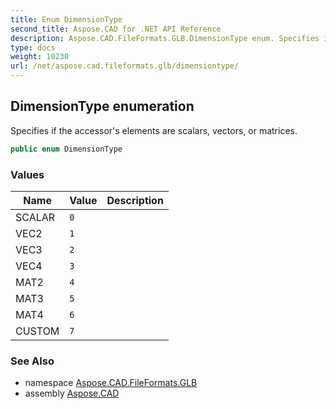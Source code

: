 ```yaml
---
title: Enum DimensionType
second_title: Aspose.CAD for .NET API Reference
description: Aspose.CAD.FileFormats.GLB.DimensionType enum. Specifies if the accessors elements are scalars vectors or matrices
type: docs
weight: 10230
url: /net/aspose.cad.fileformats.glb/dimensiontype/
---
```

## DimensionType enumeration

Specifies if the accessor's elements are scalars, vectors, or matrices.

```csharp
public enum DimensionType
```

### Values

| Name | Value | Description |
| --- | --- | --- |
| SCALAR | `0` |  |
| VEC2 | `1` |  |
| VEC3 | `2` |  |
| VEC4 | `3` |  |
| MAT2 | `4` |  |
| MAT3 | `5` |  |
| MAT4 | `6` |  |
| CUSTOM | `7` |  |

### See Also

* namespace [Aspose.CAD.FileFormats.GLB](../../aspose.cad.fileformats.glb/)
* assembly [Aspose.CAD](../../)


